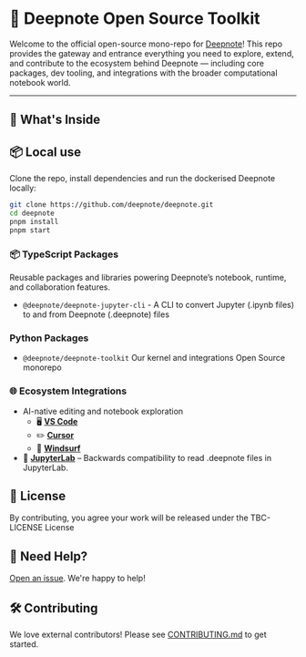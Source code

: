 # 🧠 Deepnote Open Source Toolkit

Welcome to the official open-source mono-repo for [Deepnote](https://deepnote.com)! This repo provides the gateway and entrance everything you need to explore, extend, and contribute to the ecosystem behind Deepnote — including core packages, dev tooling, and integrations with the broader computational notebook world.

---

## 🚀 What's Inside

## 📦 Local use

Clone the repo, install dependencies and run the dockerised Deepnote locally:

```bash
git clone https://github.com/deepnote/deepnote.git
cd deepnote
pnpm install
pnpm start
```

### 📦 TypeScript Packages

Reusable packages and libraries powering Deepnote’s notebook, runtime, and collaboration features.

- `@deepnote/deepnote-jupyter-cli` - A CLI to convert Jupyter (.ipynb files) to and from Deepnote (.deepnote) files

### Python Packages

- `@deepnote/deepnote-toolkit` Our kernel and integrations Open Source monorepo

### 🌐 Ecosystem Integrations

- AI-native editing and notebook exploration
  - 🖥️ **[VS Code](https://github.com/deepnote/vscode-deepnote)**
  - ✏️ **[Cursor](https://github.com/deepnote/vscode-deepnote)**
  - 🌊 **[Windsurf](https://github.com/deepnote/vscode-deepnote)**
- 🧪 **[JupyterLab](https://github.com/deepnote/jupyterlab-deepnote)** – Backwards compatibility to read .deepnote files in JupyterLab.

## 📄 License

By contributing, you agree your work will be released under the TBC-LICENSE License

## 🙌 Need Help?

[Open an issue](https://github.com/deepnote/deepnote/issues/new). We're happy to help!

## 🛠️ Contributing

We love external contributors!
Please see [CONTRIBUTING.md](CONTRIBUTING.md) to get started.
